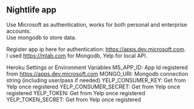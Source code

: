 ## Nightlife app

Use Microsoft as authentication, works for both personal and enterprise accounts.  
Use mongodb to store data.  

Register app ip here for authentication: https://apps.dev.microsoft.com.  
I used https://mlab.com for Mongodb, Yelp for local API.

Heroku Settings or Environment Variables
MS_APP_ID: App Id registered from https://apps.dev.microsoft.com
MONGO_URI: Mongodb connection string (including user/pass if needed)
YELP_CONSUMER_KEY: Get from Yelp once registered
YELP_CONSUMER_SECRET: Get from Yelp once registered
YELP_TOKEN: Get from Yelp once registered
YELP_TOKEN_SECRET: Get from Yelp once registered

